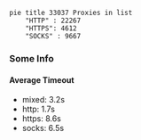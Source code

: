 
```mermaid
pie title 33037 Proxies in list
    "HTTP" : 22267
    "HTTPS": 4612
    "SOCKS" : 9667
```

### Some Info
#### Average Timeout

- mixed: 3.2s
- http: 1.7s
- https: 8.6s
- socks: 6.5s